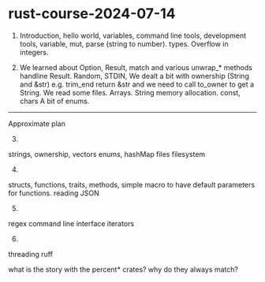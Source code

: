 # rust-course-2024-07-14


1) Introduction, hello world, variables, command line tools, development tools, variable, mut, parse (string to number). types. Overflow in integers.

2) We learned about Option, Result, match and various unwrap_* methods handline Result.  Random, STDIN, We dealt a bit with ownership (String and &str) e.g. trim_end return &str and we need to call to_owner to get a String.
We read some files. Arrays. String memory allocation.
const, chars
A bit of enums.

------------------------
Approximate plan

3)
strings,
ownership,
vectors
enums,
hashMap
files
filesystem

4)
structs,
functions,
traits,
methods,
simple macro to have default parameters for functions.
reading JSON

5)
regex
command line interface
iterators

6)
threading
ruff









what is the story with the percent* crates? why do they always match?
